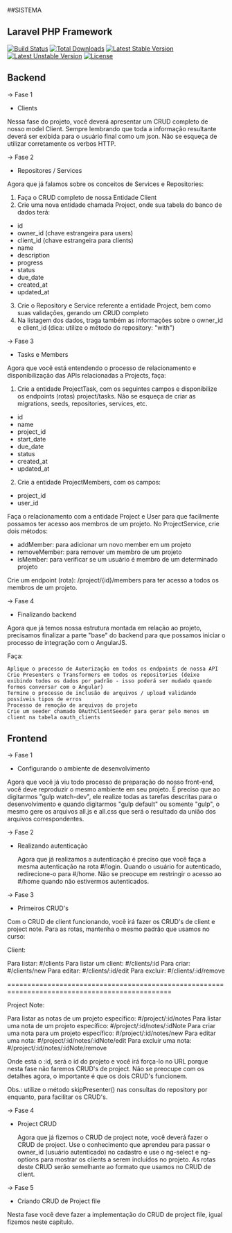 ##SISTEMA

## Laravel PHP Framework

[![Build Status](https://travis-ci.org/laravel/framework.svg)](https://travis-ci.org/laravel/framework)
[![Total Downloads](https://poser.pugx.org/laravel/framework/d/total.svg)](https://packagist.org/packages/laravel/framework)
[![Latest Stable Version](https://poser.pugx.org/laravel/framework/v/stable.svg)](https://packagist.org/packages/laravel/framework)
[![Latest Unstable Version](https://poser.pugx.org/laravel/framework/v/unstable.svg)](https://packagist.org/packages/laravel/framework)
[![License](https://poser.pugx.org/laravel/framework/license.svg)](https://packagist.org/packages/laravel/framework)

## Backend

-> Fase 1

* Clients

Nessa fase do projeto, você deverá apresentar um CRUD completo de nosso model Client.
Sempre lembrando que toda a informação resultante deverá ser exibida para o usuário final como um json.
Não se esqueça de utilizar corretamente os verbos HTTP.

-> Fase 2


* Repositores / Services

Agora que já falamos sobre os conceitos de Services e Repositories:

1) Faça o CRUD completo de nossa Entidade Client
2) Crie uma nova entidade chamada Project, onde sua tabela do banco de dados terá:

- id
- owner_id (chave estrangeira para users)
- client_id (chave estrangeira para clients)
- name
- description
- progress
- status
- due_date
- created_at
- updated_at

3) Crie o Repository e Service referente a entidade Project, bem como suas validações, gerando um CRUD completo
4) Na listagem dos dados, traga também as informações sobre o owner_id e client_id (dica: utilize o método do repository: "with")

-> Fase 3


* Tasks e Members

Agora que você está entendendo o processo de relacionamento e disponibilização das APIs relacionadas a Projects, faça:

1) Crie a entidade ProjectTask, com os seguintes campos e disponibilize os endpoints (rotas) project/tasks.
Não se esqueça de criar as migrations, seeds, repositories, services, etc.

- id
- name
- project_id
- start_date
- due_date
- status
- created_at
- updated_at

2) Crie a entidade ProjectMembers, com os campos:

- project_id
- user_id

Faça o relacionamento com a entidade Project e User para que facilmente possamos ter acesso aos membros de um projeto.
No ProjectService, crie dois métodos:

- addMember: para adicionar um novo member em um projeto
- removeMember: para remover um membro de um projeto
- isMember: para verificar se um usuário é membro de um determinado projeto

Crie um endpoint (rota): /project/{id}/members para ter acesso a todos os membros de um projeto.


-> Fase 4


* Finalizando backend

Agora que já temos nossa estrutura montada em relação ao projeto, precisamos finalizar a parte "base" do backend para que possamos iniciar o processo de integração com o AngularJS.

Faça:

    Aplique o processo de Autorização em todos os endpoints de nossa API
    Crie Presenters e Transformers em todos os repositories (deixe exibindo todos os dados por padrão - isso poderá ser mudado quando formos conversar com o Angular)
    Termine o processo de inclusão de arquivos / upload validando possíveis tipos de erros
    Processo de remoção de arquivos do projeto
    Crie um seeder chamado OAuthClientSeeder para gerar pelo menos um client na tabela oauth_clients



## Frontend

-> Fase 1


* Configurando o ambiente de desenvolvimento

Agora que você já viu todo processo de preparação do nosso front-end, você deve reproduzir o mesmo ambiente em seu projeto.
É preciso que ao digitarmos "gulp watch-dev", ele realize todas as tarefas descritas para o desenvolvimento e quando
digitarmos "gulp default" ou somente "gulp", o mesmo gere os arquivos all.js e all.css que será o resultado da união dos arquivos correspondentes.

-> Fase 2

* Realizando autenticação

  Agora que já realizamos a autenticação é preciso que você faça a mesma autenticação na rota #/login.
  Quando o usuário for autenticado, redirecione-o para #/home. Não se preocupe em restringir o acesso ao #/home quando não estivermos
  autenticados.

-> Fase 3

* Primeiros CRUD's

Com o CRUD de client funcionando, você irá fazer os CRUD's de client e project note.
Para as rotas, mantenha o mesmo padrão que usamos no curso:

Client:

Para listar: #/clients
Para listar um client: #/clients/:id
Para criar: #/clients/new
Para editar: #/clients/:id/edit
Para excluir: #/clients/:id/remove

===============================================================================================

Project Note:

Para listar as notas de um projeto específico: #/project/:id/notes
Para listar uma nota de um projeto específico: #/project/:id/notes/:idNote
Para criar uma nota para um projeto específico: #/project/:id/notes/new
Para editar uma nota: #/project/:id/notes/:idNote/edit
Para excluir uma nota: #/project/:id/notes/:idNote/remove

Onde está o :id, será o id do projeto e você irá força-lo no URL porque nesta fase não faremos CRUD's de project.
Não se preocupe com os detalhes agora, o importante é que os dois CRUD's funcionem.



Obs.: utilize o método skipPresenter() nas consultas do repository por enquanto, para facilitar os CRUD's.

-> Fase 4

* Project CRUD

  Agora que já fizemos o CRUD de project note, você deverá fazer o CRUD de project.
  Use o conhecimento que aprendeu para passar o owner_id (usuário autenticado) no cadastro e use o ng-select e ng-options para mostrar os clients a serem incluídos no projeto.
  As rotas deste CRUD serão semelhante ao formato que usamos no CRUD de client.

-> Fase 5

* Criando CRUD de Project file

Nesta fase você deve fazer a implementação do CRUD de project file, igual fizemos neste capítulo.
